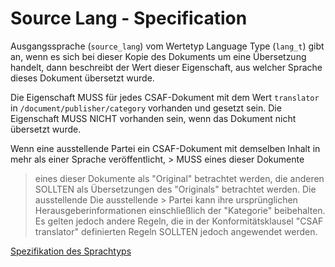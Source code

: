 # Source Lang - Specification

Ausgangssprache (`source_lang`) vom Wertetyp Language Type (`lang_t`) gibt an, wenn es sich bei dieser Kopie des Dokuments um eine Übersetzung handelt, dann beschreibt der Wert dieser Eigenschaft, aus welcher Sprache dieses Dokument übersetzt wurde.

Die Eigenschaft MUSS für jedes CSAF-Dokument mit dem Wert `translator` in `/document/publisher/category` vorhanden und gesetzt sein.
Die Eigenschaft MUSS NICHT vorhanden sein, wenn das Dokument nicht übersetzt wurde.

Wenn eine ausstellende Partei ein CSAF-Dokument mit demselben Inhalt in mehr als einer Sprache veröffentlicht, > MUSS eines dieser Dokumente
> eines dieser Dokumente als "Original" betrachtet werden, die anderen SOLLTEN als Übersetzungen des "Originals" betrachtet werden. Die ausstellende
Die ausstellende > Partei kann ihre ursprünglichen Herausgeberinformationen einschließlich der "Kategorie" beibehalten. Es gelten jedoch andere Regeln, die in der
> Konformitätsklausel "CSAF translator" definierten Regeln SOLLTEN jedoch angewendet werden.

[Spezifikation des Sprachtyps](types/lang-spec.de.md)
